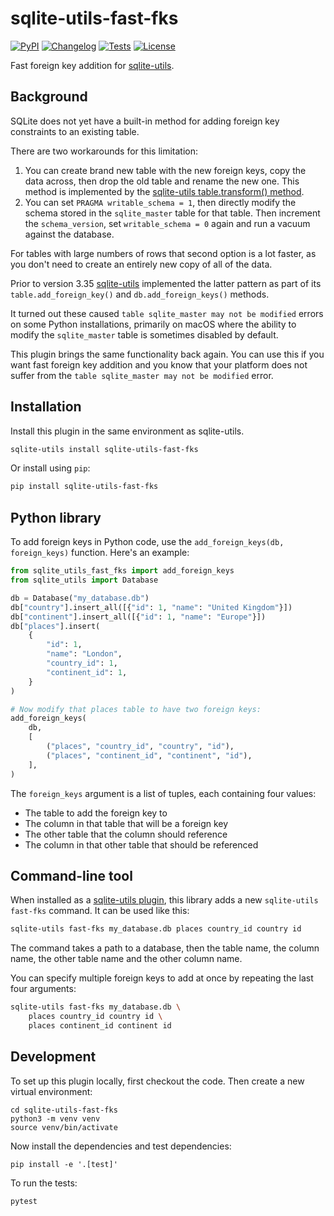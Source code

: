 # sqlite-utils-fast-fks

[![PyPI](https://img.shields.io/pypi/v/sqlite-utils-fast-fks.svg)](https://pypi.org/project/sqlite-utils-fast-fks/)
[![Changelog](https://img.shields.io/github/v/release/simonw/sqlite-utils-fast-fks?include_prereleases&label=changelog)](https://github.com/simonw/sqlite-utils-fast-fks/releases)
[![Tests](https://github.com/simonw/sqlite-utils-fast-fks/workflows/Test/badge.svg)](https://github.com/simonw/sqlite-utils-fast-fks/actions?query=workflow%3ATest)
[![License](https://img.shields.io/badge/license-Apache%202.0-blue.svg)](https://github.com/simonw/sqlite-utils-fast-fks/blob/main/LICENSE)

Fast foreign key addition for [sqlite-utils](https://sqlite-utils.datasette.io/).

## Background

SQLite does not yet have a built-in method for adding foreign key constraints to an existing table.

There are two workarounds for this limitation:

1. You can create brand new table with the new foreign keys, copy the data across, then drop the old table and rename the new one. This method is implemented by the [sqlite-utils table.transform() method](https://sqlite-utils.datasette.io/en/stable/python-api.html#transforming-a-table).
2. You can set `PRAGMA writable_schema = 1`, then directly modify the schema stored in the `sqlite_master` table for that table. Then increment the `schema_version`, set `writable_schema = 0` again and run a vacuum against the database.

For tables with large numbers of rows that second option is a lot faster, as you don't need to create an entirely new copy of all of the data.

Prior to version 3.35 [sqlite-utils](https://sqlite-utils.datasette.io/) implemented the latter pattern as part of its `table.add_foreign_key()` and `db.add_foreign_keys()` methods. 

It turned out these caused `table sqlite_master may not be modified` errors on some Python installations, primarily on macOS where the ability to modify the `sqlite_master` table is sometimes disabled by default.

This plugin brings the same functionality back again. You can use this if you want fast foreign key addition and you know that your platform does not suffer from the `table sqlite_master may not be modified` error.

## Installation

Install this plugin in the same environment as sqlite-utils.
```bash
sqlite-utils install sqlite-utils-fast-fks
```
Or install using `pip`:
```bash
pip install sqlite-utils-fast-fks
```

## Python library

To add foreign keys in Python code, use the `add_foreign_keys(db, foreign_keys)` function. Here's an example:
```python
from sqlite_utils_fast_fks import add_foreign_keys
from sqlite_utils import Database

db = Database("my_database.db")
db["country"].insert_all([{"id": 1, "name": "United Kingdom"}])
db["continent"].insert_all([{"id": 1, "name": "Europe"}])
db["places"].insert(
    {
        "id": 1,
        "name": "London",
        "country_id": 1,
        "continent_id": 1,
    }
)

# Now modify that places table to have two foreign keys:
add_foreign_keys(
    db,
    [
        ("places", "country_id", "country", "id"),
        ("places", "continent_id", "continent", "id"),
    ],
)
```
The `foreign_keys` argument is a list of tuples, each containing four values:

- The table to add the foreign key to
- The column in that table that will be a foreign key
- The other table that the column should reference
- The column in that other table that should be referenced

## Command-line tool

When installed as a [sqlite-utils plugin](https://sqlite-utils.datasette.io/en/stable/plugins.html), this library adds a new `sqlite-utils fast-fks` command. It can be used like this:

```bash
sqlite-utils fast-fks my_database.db places country_id country id
```
The command takes a path to a database, then the table name, the column name, the other table name and the other column name.

You can specify multiple foreign keys to add at once by repeating the last four arguments:

```bash
sqlite-utils fast-fks my_database.db \
    places country_id country id \
    places continent_id continent id
```
## Development

To set up this plugin locally, first checkout the code. Then create a new virtual environment:

    cd sqlite-utils-fast-fks
    python3 -m venv venv
    source venv/bin/activate

Now install the dependencies and test dependencies:

    pip install -e '.[test]'

To run the tests:

    pytest
